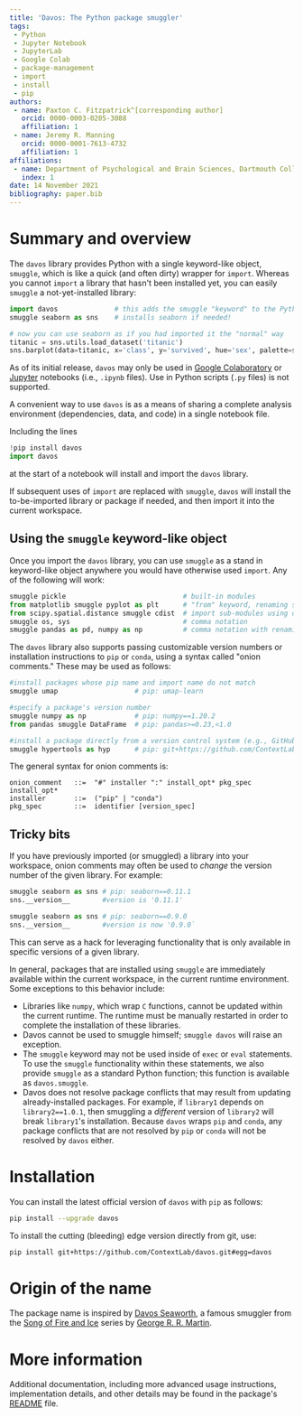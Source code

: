 ```yaml
---
title: 'Davos: The Python package smuggler'
tags:
 - Python
 - Jupyter Notebook
 - JupyterLab
 - Google Colab
 - package-management
 - import
 - install
 - pip
authors:
 - name: Paxton C. Fitzpatrick^[corresponding author]
   orcid: 0000-0003-0205-3088
   affiliation: 1
 - name: Jeremy R. Manning
   orcid: 0000-0001-7613-4732
   affiliation: 1
affiliations:
 - name: Department of Psychological and Brain Sciences, Dartmouth College
   index: 1
date: 14 November 2021
bibliography: paper.bib
---
```


# Summary and overview

The `davos` library provides Python with a single keyword-like object,
`smuggle`, which is like a quick (and often dirty) wrapper for `import`.
Whereas you cannot `import` a library that hasn't been installed yet, you can
easily `smuggle` a not-yet-installed library:

```python
import davos              # this adds the smuggle "keyword" to the Python workspace
smuggle seaborn as sns    # installs seaborn if needed!

# now you can use seaborn as if you had imported it the "normal" way
titanic = sns.utils.load_dataset('titanic')
sns.barplot(data=titanic, x='class', y='survived', hue='sex', palette=sns.light_palette('seagreen'))
```

As of its initial release, `davos` may only be used in [Google
Colaboratory](https://colab.research.google.com/) or
[Jupyter](https://jupyter.org/) notebooks (i.e., `.ipynb` files).  Use in Python
scripts (`.py` files) is not supported.

A convenient way to use `davos` is as a means of sharing a complete analysis
environment (dependencies, data, and code) in a single notebook file.

Including the lines

```python
!pip install davos
import davos
```
at the start of a notebook will install and import the `davos` library.

If subsequent uses of `import` are replaced with `smuggle`, `davos` will install
the to-be-imported library or package if needed, and then import it into the
current workspace.

## Using the `smuggle` keyword-like object

Once you import the `davos` library, you can use `smuggle` as a stand in keyword-like object anywhere you would have otherwise used `import`.  Any of the following will work:

```python
smuggle pickle                             # built-in modules
from matplotlib smuggle pyplot as plt      # "from" keyword, renaming sub-modules using "as"
from scipy.spatial.distance smuggle cdist  # import sub-modules using dot notation
smuggle os, sys                            # comma notation
smuggle pandas as pd, numpy as np          # comma notation with renaming using "as"
```

The `davos` library also supports passing customizable version numbers or
installation instructions to `pip` or `conda`, using a syntax called "onion
comments."  These may be used as follows:

```python
#install packages whose pip name and import name do not match
smuggle umap                   # pip: umap-learn

#specify a package's version number
smuggle numpy as np            # pip: numpy==1.20.2
from pandas smuggle DataFrame  # pip: pandas>=0.23,<1.0

#install a package directly from a version control system (e.g., GitHub)
smuggle hypertools as hyp      # pip: git+https://github.com/ContextLab/hypertools.git@36c12fd
```

The general syntax for onion comments is:

```ebnf
onion_comment   ::=  "#" installer ":" install_opt* pkg_spec install_opt*
installer       ::=  ("pip" | "conda")
pkg_spec        ::=  identifier [version_spec]
```

## Tricky bits

If you have previously imported (or smuggled) a library into your workspace,
onion comments may often be used to *change* the version number of the given
library.  For example:

```python
smuggle seaborn as sns # pip: seaborn==0.11.1
sns.__version__        #version is '0.11.1'

smuggle seaborn as sns # pip: seaborn==0.9.0
sns.__version__        #version is now '0.9.0`
```

This can serve as a hack for leveraging functionality that is
only available in specific versions of a given library.

In general, packages that are installed using `smuggle` are immediately available
within the current workspace, in the current runtime environment.  Some exceptions to
this behavior include:
  - Libraries like `numpy`, which wrap `C` functions, cannot be updated within
  the current runtime. The runtime must be manually restarted in order to complete
  the installation of these libraries.
  - Davos cannot be used to smuggle himself; `smuggle davos` will raise an exception.
  - The `smuggle` keyword may not be used inside of `exec` or `eval` statements.  To
  use the `smuggle` functionality within these statements, we also provide `smuggle` as a
  standard Python function; this function is available as `davos.smuggle`.
  - Davos does not resolve package conflicts that may result from updating already-installed
  packages.  For example, if `library1` depends on `library2==1.0.1`, then smuggling 
  a *different* version of `library2` will break `library1`'s installation.  Because
  `davos` wraps `pip` and `conda`, any package conflicts that are not resolved by
  `pip` or `conda` will not be resolved by `davos` either.

# Installation

You can install the latest official version of `davos` with `pip` as follows:

```bash
pip install --upgrade davos
```

To install the cutting (bleeding) edge version directly from git, use:

```bash
pip install git+https://github.com/ContextLab/davos.git#egg=davos
```

# Origin of the name

The package name is inspired by [Davos Seaworth](https://gameofthrones.fandom.com/wiki/Davos_Seaworth), a famous smuggler from the [Song of Fire and Ice](https://en.wikipedia.org/wiki/A_Song_of_Ice_and_Fire) series by [George R. R. Martin](https://en.wikipedia.org/wiki/George_R._R._Martin).

# More information

Additional documentation, including more advanced usage instructions,
implementation details, and other details may be found in the package's
[README](https://github.com/ContextLab/davos/blob/main/README.md) file.
